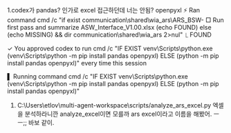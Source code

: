 1.codex가 pandas? 인가로 excel 접근하던데 너는 안됨? openpyxl
⚡ Ran command cmd /c "if exist communication\\shared\\wia_ars\\ARS_BSW-   □ Run first pass and summarize
ASW_Interface_V1.00.xlsx (echo FOUND) else (echo MISSING) && dir communication\\shared\\wia_ars 2>nul"
  ⎿ FOUND

✓ You approved codex to run cmd /c "IF EXIST venv\\Scripts\\python.exe 
(venv\\Scripts\\python -m pip install pandas openpyxl) ELSE (python -m 
pip install pandas openpyxl)" every time this session

▌ Running command cmd /c "IF EXIST venv\\Scripts\\python.exe
(venv\\Scripts\\python -m pip install pandas openpyxl) ELSE (python -m 
pip install pandas openpyxl)"


1. C:\Users\etlov\multi-agent-workspace\scripts/analyze_ars_excel.py 엑셀을 분석하라니깐 analyze_excel이면 모를까 ars excel이라고 이름을 해봤어. ㅡㅡ;; 바보 같이.